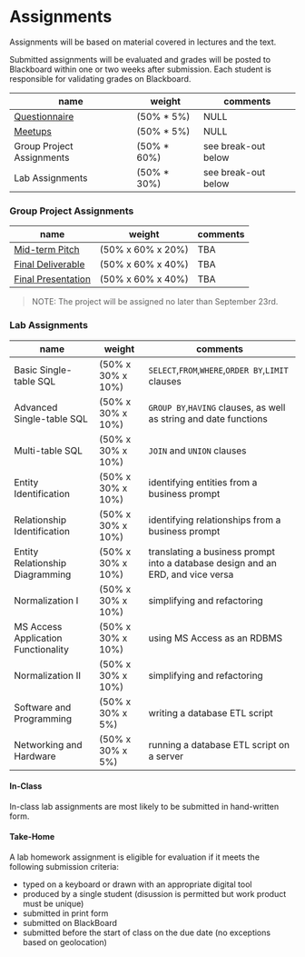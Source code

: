 # Assignments

Assignments will be based on material covered in lectures and the text.

Submitted assignments will be evaluated
 and grades will be posted to Blackboard
 within one or two weeks after submission.
Each student is responsible for validating grades on Blackboard.

name | weight | comments
--- | --- | ---
[Questionnaire](assignments/0-questionnaire.md) | (50% * 5%) | NULL
[Meetups](assignments/1-meetups.md) | (50% * 5%) | NULL
Group Project Assignments | (50% * 60%) | see break-out below
Lab Assignments | (50% * 30%) | see break-out below

### Group Project Assignments

name | weight | comments
--- | --- | ---
[Mid-term Pitch](assignments/group-project/1-midterm-pitch.md) | (50% x 60% x 20%) | TBA
[Final Deliverable](assignments/group-project/2-final-deliverable.md) | (50% x 60% x 40%) | TBA
[Final Presentation](assignments/group-project/3-final-presentation.md) | (50% x 60% x 40%) | TBA

> NOTE: The project will be assigned no later than September 23rd.

### Lab Assignments

name | weight | comments
--- | --- | ---
Basic Single-table SQL | (50% x 30% x 10%) | `SELECT`,`FROM`,`WHERE`,`ORDER BY`,`LIMIT` clauses
Advanced Single-table SQL | (50% x 30% x 10%) | `GROUP BY`,`HAVING` clauses, as well as string and date functions
Multi-table SQL | (50% x 30% x 10%) | `JOIN` and `UNION` clauses
Entity Identification | (50% x 30% x 10%) | identifying entities from a business prompt
Relationship Identification | (50% x 30% x 10%) | identifying relationships from a business prompt
Entity Relationship Diagramming | (50% x 30% x 10%) | translating a business prompt into a database design and an ERD, and vice versa
Normalization I | (50% x 30% x 10%) | simplifying and refactoring
MS Access Application Functionality | (50% x 30% x 10%) | using MS Access as an RDBMS
Normalization II | (50% x 30% x 10%) | simplifying and refactoring
Software and Programming | (50% x 30% x 5%) | writing a database ETL script
Networking and Hardware | (50% x 30% x 5%) | running a database ETL script on a server

#### In-Class

In-class lab assignments are most likely to be submitted in hand-written form.

#### Take-Home

A lab homework assignment is eligible for evaluation if it meets the following submission criteria:

 + typed on a keyboard or drawn with an appropriate digital tool
 + produced by a single student (disussion is permitted but work product must be unique)
 + submitted in print form
 + submitted on BlackBoard
 + submitted before the start of class on the due date (no exceptions based on geolocation)
